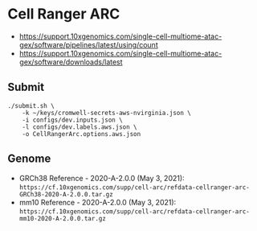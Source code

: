 # Cell Ranger ARC

- https://support.10xgenomics.com/single-cell-multiome-atac-gex/software/pipelines/latest/using/count
- https://support.10xgenomics.com/single-cell-multiome-atac-gex/software/downloads/latest

## Submit

```
./submit.sh \
    -k ~/keys/cromwell-secrets-aws-nvirginia.json \
    -i configs/dev.inputs.json \
    -l configs/dev.labels.aws.json \
    -o CellRangerArc.options.aws.json
```

## Genome

- GRCh38 Reference - 2020-A-2.0.0 (May 3, 2021): `https://cf.10xgenomics.com/supp/cell-arc/refdata-cellranger-arc-GRCh38-2020-A-2.0.0.tar.gz`
- mm10 Reference - 2020-A-2.0.0 (May 3, 2021): `https://cf.10xgenomics.com/supp/cell-arc/refdata-cellranger-arc-mm10-2020-A-2.0.0.tar.gz`
